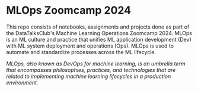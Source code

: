 # MLOps Zoomcamp 2024
This repo consists of notebooks, assignments and projects done as part of the DataTalksClub's Machine Learning Operations Zoomcamp 2024. MLOps is an ML culture and practice that unifies ML application development (Dev) with ML system deployment and operations (Ops). MLOps is used to automate and standardize processes across the ML lifecycle.

*MLOps, also known as DevOps for machine learning, is an umbrella term that encompasses philosophies, practices, and technologies that are related to implementing machine learning lifecycles in a production environment.*